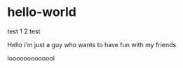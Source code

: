 # hello-world
test 1 2 test

Hello i'm just a guy who wants to have fun with my friends


looooooooooool